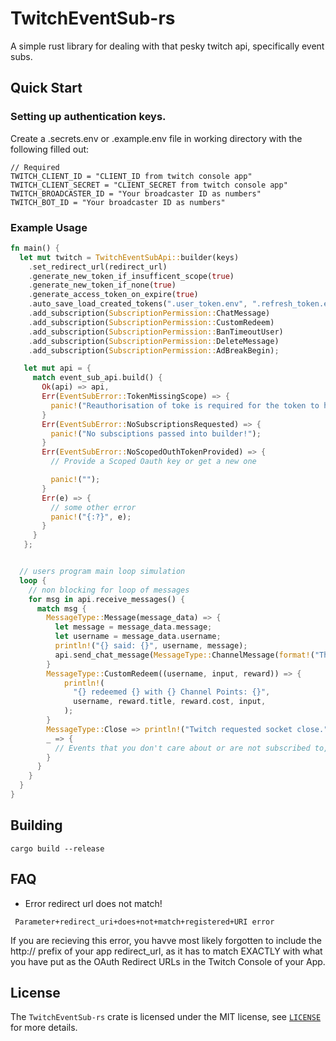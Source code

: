 # TwitchEventSub-rs
A simple rust library for dealing with that pesky twitch api, specifically event subs.

## Quick Start
### Setting up authentication keys.

Create a .secrets.env or .example.env file in working directory with the following filled out:
```
// Required
TWITCH_CLIENT_ID = "CLIENT_ID from twitch console app"
TWITCH_CLIENT_SECRET = "CLIENT_SECRET from twitch console app"
TWITCH_BROADCASTER_ID = "Your broadcaster ID as numbers"
TWITCH_BOT_ID = "Your broadcaster ID as numbers"
```

### Example Usage
```Rust
fn main() {
  let mut twitch = TwitchEventSubApi::builder(keys)
    .set_redirect_url(redirect_url)
    .generate_new_token_if_insufficent_scope(true)
    .generate_new_token_if_none(true)
    .generate_access_token_on_expire(true)
    .auto_save_load_created_tokens(".user_token.env", ".refresh_token.env")
    .add_subscription(SubscriptionPermission::ChatMessage)
    .add_subscription(SubscriptionPermission::CustomRedeem)
    .add_subscription(SubscriptionPermission::BanTimeoutUser)
    .add_subscription(SubscriptionPermission::DeleteMessage)
    .add_subscription(SubscriptionPermission::AdBreakBegin);

   let mut api = {
     match event_sub_api.build() {
       Ok(api) => api,
       Err(EventSubError::TokenMissingScope) => {
         panic!("Reauthorisation of toke is required for the token to have all the requested subscriptions.");
       }
       Err(EventSubError::NoSubscriptionsRequested) => {
         panic!("No subsciptions passed into builder!");
       }
       Err(EventSubError::NoScopedOuthTokenProvided) => {
         // Provide a Scoped Oauth key or get a new one

         panic!("");
       }
       Err(e) => {
         // some other error
         panic!("{:?}", e);
       }
     }
   };


  // users program main loop simulation
  loop {
    // non blocking for loop of messages
    for msg in api.receive_messages() {
      match msg {
        MessageType::Message(message_data) => {
          let message = message_data.message;
          let username = message_data.username;
          println!("{} said: {}", username, message);
          api.send_chat_message(MessageType::ChannelMessage(format!("Thank you for chatting {}!", username));
        }
        MessageType::CustomRedeem((username, input, reward)) => {
            println!(
              "{} redeemed {} with {} Channel Points: {}",
              username, reward.title, reward.cost, input,
            );
        }
        MessageType::Close => println!("Twitch requested socket close."),
        _ => {
          // Events that you don't care about or are not subscribed to, can be ignored.
        }
      }
    }
  }
}
```
## Building

```
cargo build --release
```
## FAQ

* Error redirect url does not match!
```
 Parameter+redirect_uri+does+not+match+registered+URI error
```
If you are recieving this error, you havve most likely forgotten to include the http:// prefix of your app redirect_url, as it has to match EXACTLY with what you have put as the OAuth Redirect URLs in the Twitch Console of your App.

## License

The `TwitchEventSub-rs` crate is licensed under the MIT license, see [`LICENSE`](LICENSE) for more
details.
